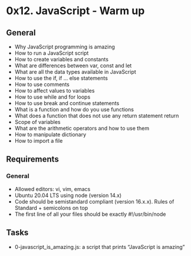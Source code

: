 # 0x12. JavaScript - Warm up

## General
- Why JavaScript programming is amazing
- How to run a JavaScript script
- How to create variables and constants
- What are differences between var, const and let
- What are all the data types available in JavaScript
- How to use the if, if ... else statements
- How to use comments
- How to affect values to variables
- How to use while and for loops
- How to use break and continue statements
- What is a function and how do you use functions
- What does a function that does not use any return statement return
- Scope of variables
- What are the arithmetic operators and how to use them
- How to manipulate dictionary
- How to import a file

## Requirements
### General
- Allowed editors: vi, vim, emacs
- Ubuntu 20.04 LTS using node (version 14.x)
- Code should be semistandard compliant (version 16.x.x). Rules of Standard + semicolons on top
- The first line of all your files should be exactly #!/usr/bin/node

## Tasks
- 0-javascript_is_amazing.js: a script that prints “JavaScript is amazing”
